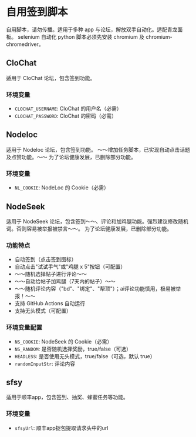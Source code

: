 # 自用签到脚本

自用脚本，请勿传播。适用于多种 app 与论坛，解放双手自动化。适配青龙面板。
selenium 自动化 python 脚本必须先安装 chromium 及 chromium-chromedriver。

## CloChat

适用于 CloChat 论坛，包含签到功能。

### 环境变量
- `CLOCHAT_USERNAME`: CloChat 的用户名（必需）
- `CLOCHAT_PASSWORD`: CloChat 的密码（必需）

## Nodeloc

适用于 Nodeloc 论坛，包含签到功能。
～～增加任务脚本，已实现自动点击话题及点赞功能。～～
为了论坛健康发展，已删除部分功能。

### 环境变量
- `NL_COOKIE`: NodeLoc 的 Cookie（必需）

## NodeSeek

适用于 NodeSeek 论坛，包含签到～～、评论和加鸡腿功能。强烈建议修改随机词。否则容易被举报被禁言～～。
为了论坛健康发展，已删除部分功能。

### 功能特点

- 自动签到（点击签到图标）
- 自动点击"试试手气"或"鸡腿 x 5"按钮（可配置）
- ～～随机选择帖子进行评论～～
- ～～自动给帖子加鸡腿（7天内的帖子）～～
- ～～随机评论内容（"bd"、"绑定"、"帮顶"）；ai评论功能慎用，极易被举报！～～
- 支持 GitHub Actions 自动运行
- 支持无头模式（可配置）

### 环境变量配置

- `NS_COOKIE`: NodeSeek 的 Cookie（必需）
- `NS_RANDOM`: 是否随机选择奖励，true/false（可选）
- `HEADLESS`: 是否使用无头模式，true/false（可选，默认 true）
- `randomInputStr`: 评论内容

## sfsy

适用于顺丰app，包含签到、抽奖、蜂蜜任务等功能。

### 环境变量
- `sfsyUrl`: 顺丰app捉包提取请求头中的url
